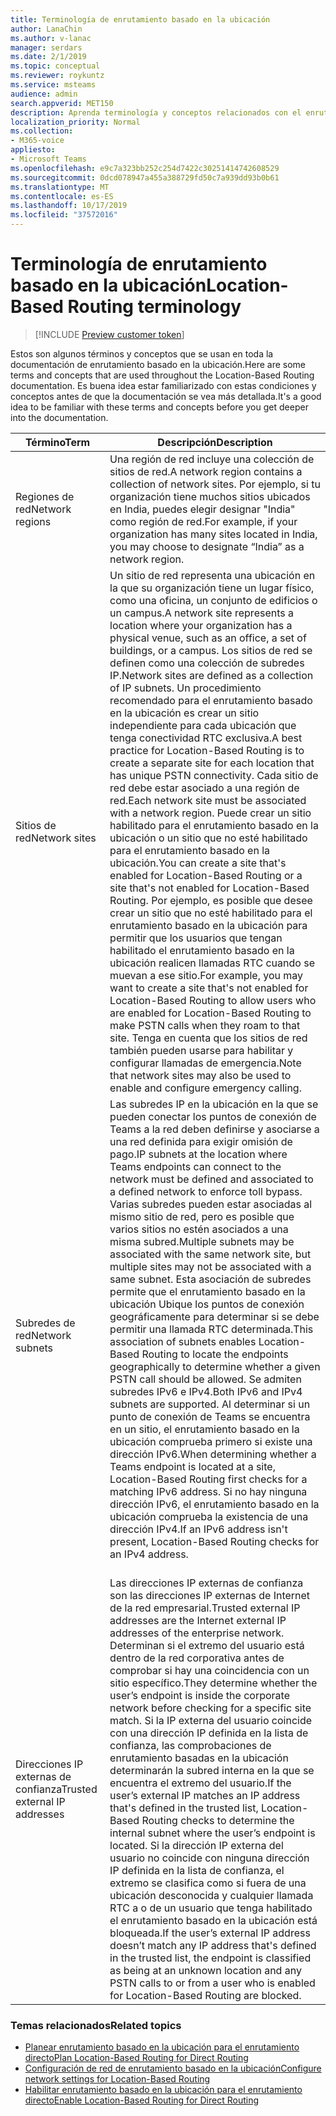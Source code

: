 ```yaml
---
title: Terminología de enrutamiento basado en la ubicación
author: LanaChin
ms.author: v-lanac
manager: serdars
ms.date: 2/1/2019
ms.topic: conceptual
ms.reviewer: roykuntz
ms.service: msteams
audience: admin
search.appverid: MET150
description: Aprenda terminología y conceptos relacionados con el enrutamiento basado en la ubicación para el enrutamiento directo.
localization_priority: Normal
ms.collection:
- M365-voice
appliesto:
- Microsoft Teams
ms.openlocfilehash: e9c7a323bb252c254d7422c30251414742608529
ms.sourcegitcommit: 0dcd078947a455a388729fd50c7a939dd93b0b61
ms.translationtype: MT
ms.contentlocale: es-ES
ms.lasthandoff: 10/17/2019
ms.locfileid: "37572016"
---
```

# <a name="location-based-routing-terminology"></a><span data-ttu-id="90221-103">Terminología de enrutamiento basado en la ubicación</span><span class="sxs-lookup"><span data-stu-id="90221-103">Location-Based Routing terminology</span></span>

> [!INCLUDE [Preview customer token](includes/preview-feature.md)] 

<span data-ttu-id="90221-104">Estos son algunos términos y conceptos que se usan en toda la documentación de enrutamiento basado en la ubicación.</span><span class="sxs-lookup"><span data-stu-id="90221-104">Here are some terms and concepts that are used throughout the Location-Based Routing documentation.</span></span> <span data-ttu-id="90221-105">Es buena idea estar familiarizado con estas condiciones y conceptos antes de que la documentación se vea más detallada.</span><span class="sxs-lookup"><span data-stu-id="90221-105">It's a good idea to be familiar with these terms and concepts before you get deeper into the documentation.</span></span>

|<span data-ttu-id="90221-106">Término</span><span class="sxs-lookup"><span data-stu-id="90221-106">Term</span></span>  |<span data-ttu-id="90221-107">Descripción</span><span class="sxs-lookup"><span data-stu-id="90221-107">Description</span></span>  |
|---------|---------|
|<span data-ttu-id="90221-108">Regiones de red</span><span class="sxs-lookup"><span data-stu-id="90221-108">Network regions</span></span>     | <span data-ttu-id="90221-109">Una región de red incluye una colección de sitios de red.</span><span class="sxs-lookup"><span data-stu-id="90221-109">A network region contains a collection of network sites.</span></span> <span data-ttu-id="90221-110">Por ejemplo, si tu organización tiene muchos sitios ubicados en India, puedes elegir designar "India" como región de red.</span><span class="sxs-lookup"><span data-stu-id="90221-110">For example, if your organization has many sites located in India, you may choose to designate “India” as a network region.</span></span>        |
|<span data-ttu-id="90221-111">Sitios de red</span><span class="sxs-lookup"><span data-stu-id="90221-111">Network sites</span></span>    | <span data-ttu-id="90221-112">Un sitio de red representa una ubicación en la que su organización tiene un lugar físico, como una oficina, un conjunto de edificios o un campus.</span><span class="sxs-lookup"><span data-stu-id="90221-112">A network site represents a location where your organization has a physical venue, such as an office, a set of buildings, or a campus.</span></span> <span data-ttu-id="90221-113">Los sitios de red se definen como una colección de subredes IP.</span><span class="sxs-lookup"><span data-stu-id="90221-113">Network sites are defined as a collection of IP subnets.</span></span> <span data-ttu-id="90221-114">Un procedimiento recomendado para el enrutamiento basado en la ubicación es crear un sitio independiente para cada ubicación que tenga conectividad RTC exclusiva.</span><span class="sxs-lookup"><span data-stu-id="90221-114">A best practice for Location-Based Routing is to create a separate site for each location that has unique PSTN connectivity.</span></span>  <span data-ttu-id="90221-115">Cada sitio de red debe estar asociado a una región de red.</span><span class="sxs-lookup"><span data-stu-id="90221-115">Each network site must be associated with a network region.</span></span> <span data-ttu-id="90221-116">Puede crear un sitio habilitado para el enrutamiento basado en la ubicación o un sitio que no esté habilitado para el enrutamiento basado en la ubicación.</span><span class="sxs-lookup"><span data-stu-id="90221-116">You can create a site that's enabled for Location-Based Routing or a site that's not enabled for Location-Based Routing.</span></span> <span data-ttu-id="90221-117">Por ejemplo, es posible que desee crear un sitio que no esté habilitado para el enrutamiento basado en la ubicación para permitir que los usuarios que tengan habilitado el enrutamiento basado en la ubicación realicen llamadas RTC cuando se muevan a ese sitio.</span><span class="sxs-lookup"><span data-stu-id="90221-117">For example, you may want to create a site that's not enabled for Location-Based Routing to allow users who are enabled for Location-Based Routing to make PSTN calls when they roam to that site.</span></span> <span data-ttu-id="90221-118">Tenga en cuenta que los sitios de red también pueden usarse para habilitar y configurar llamadas de emergencia.</span><span class="sxs-lookup"><span data-stu-id="90221-118">Note that network sites may also be used to enable and configure emergency calling.</span></span>        |
|<span data-ttu-id="90221-119">Subredes de red</span><span class="sxs-lookup"><span data-stu-id="90221-119">Network subnets</span></span>     |<span data-ttu-id="90221-120">Las subredes IP en la ubicación en la que se pueden conectar los puntos de conexión de Teams a la red deben definirse y asociarse a una red definida para exigir omisión de pago.</span><span class="sxs-lookup"><span data-stu-id="90221-120">IP subnets at the location where Teams endpoints can connect to the network must be defined and associated to a defined network to enforce toll bypass.</span></span> <span data-ttu-id="90221-121">Varias subredes pueden estar asociadas al mismo sitio de red, pero es posible que varios sitios no estén asociados a una misma subred.</span><span class="sxs-lookup"><span data-stu-id="90221-121">Multiple subnets may be associated with the same network site, but multiple sites may not be associated with a same subnet.</span></span> <span data-ttu-id="90221-122">Esta asociación de subredes permite que el enrutamiento basado en la ubicación Ubique los puntos de conexión geográficamente para determinar si se debe permitir una llamada RTC determinada.</span><span class="sxs-lookup"><span data-stu-id="90221-122">This association of subnets enables Location-Based Routing to locate the endpoints geographically to determine whether a given PSTN call should be allowed.</span></span> <span data-ttu-id="90221-123">Se admiten subredes IPv6 e IPv4.</span><span class="sxs-lookup"><span data-stu-id="90221-123">Both IPv6 and IPv4 subnets are supported.</span></span> <span data-ttu-id="90221-124">Al determinar si un punto de conexión de Teams se encuentra en un sitio, el enrutamiento basado en la ubicación comprueba primero si existe una dirección IPv6.</span><span class="sxs-lookup"><span data-stu-id="90221-124">When determining whether a Teams endpoint is located at a site, Location-Based Routing first checks for a matching IPv6 address.</span></span> <span data-ttu-id="90221-125">Si no hay ninguna dirección IPv6, el enrutamiento basado en la ubicación comprueba la existencia de una dirección IPv4.</span><span class="sxs-lookup"><span data-stu-id="90221-125">If an IPv6 address isn't present, Location-Based Routing checks for an IPv4 address.</span></span> <br><br>
|<span data-ttu-id="90221-126">Direcciones IP externas de confianza</span><span class="sxs-lookup"><span data-stu-id="90221-126">Trusted external IP addresses</span></span>    |<span data-ttu-id="90221-127">Las direcciones IP externas de confianza son las direcciones IP externas de Internet de la red empresarial.</span><span class="sxs-lookup"><span data-stu-id="90221-127">Trusted external IP addresses are the Internet external IP addresses of the enterprise network.</span></span> <span data-ttu-id="90221-128">Determinan si el extremo del usuario está dentro de la red corporativa antes de comprobar si hay una coincidencia con un sitio específico.</span><span class="sxs-lookup"><span data-stu-id="90221-128">They determine whether the user’s endpoint is inside the corporate network before checking for a specific site match.</span></span> <span data-ttu-id="90221-129">Si la IP externa del usuario coincide con una dirección IP definida en la lista de confianza, las comprobaciones de enrutamiento basadas en la ubicación determinarán la subred interna en la que se encuentra el extremo del usuario.</span><span class="sxs-lookup"><span data-stu-id="90221-129">If the user’s external IP matches an IP address that's defined in the trusted list, Location-Based Routing checks to determine the internal subnet where the user’s endpoint is located.</span></span> <span data-ttu-id="90221-130">Si la dirección IP externa del usuario no coincide con ninguna dirección IP definida en la lista de confianza, el extremo se clasifica como si fuera de una ubicación desconocida y cualquier llamada RTC a o de un usuario que tenga habilitado el enrutamiento basado en la ubicación está bloqueada.</span><span class="sxs-lookup"><span data-stu-id="90221-130">If the user’s external IP address doesn’t match any IP address that's defined in the trusted list, the endpoint is classified as being at an unknown location and any PSTN calls to or from a user who is enabled for Location-Based Routing are blocked.</span></span>          |

### <a name="related-topics"></a><span data-ttu-id="90221-131">Temas relacionados</span><span class="sxs-lookup"><span data-stu-id="90221-131">Related topics</span></span>
- [<span data-ttu-id="90221-132">Planear enrutamiento basado en la ubicación para el enrutamiento directo</span><span class="sxs-lookup"><span data-stu-id="90221-132">Plan Location-Based Routing for Direct Routing</span></span>](location-based-routing-plan.md)
- [<span data-ttu-id="90221-133">Configuración de red de enrutamiento basado en la ubicación</span><span class="sxs-lookup"><span data-stu-id="90221-133">Configure network settings for Location-Based Routing</span></span>](location-based-routing-configure-network-settings.md)
- [<span data-ttu-id="90221-134">Habilitar enrutamiento basado en la ubicación para el enrutamiento directo</span><span class="sxs-lookup"><span data-stu-id="90221-134">Enable Location-Based Routing for Direct Routing</span></span>](location-based-routing-enable.md)
